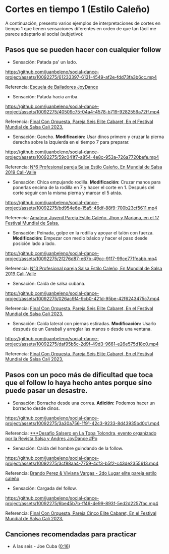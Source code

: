 # Cortes en tiempo 1 (Estilo Caleño)

A continuación, presento varios ejemplos de interpretaciones de cortes en tiempo 1 que tienen sensaciones diferentes en orden de que tan fácil me parece adaptarlo al social (subjetivo):

## Pasos que se pueden hacer con cualquier follow

- Sensación: Patada pa' un lado.

https://github.com/juanbeleno/social-dance-project/assets/10092275/61233397-6131-4549-af2e-fdd73fa3b6cc.mp4

Referencia: [Escuela de Bailadores JoyDance](https://www.youtube.com/watch?v=oUccfcm8jbo&t=63s)


- Sensación: Patada hacia arriba.

https://github.com/juanbeleno/social-dance-project/assets/10092275/40509c75-04a4-4578-b719-9282556a72ff.mp4

Referencia: [Final Con Orquesta, Pareja Seis Elite Cabaret, En el Festival Mundial de Salsa Cali 2023.](https://www.youtube.com/watch?v=n7mDCg1IezI&t=44s)


- Sensación: Gancho. **Modificación:** Usar dinos primero y cruzar la pierna derecha sobre la izquierda en el tiempo 7 para preparar.

https://github.com/juanbeleno/social-dance-project/assets/10092275/59c041f7-a854-4e8c-953a-726a7720befe.mp4

Referencia: [N°6 Profesional pareja Salsa Estilo Caleño, En Mundial de Salsa 2019 Cali-Valle](https://www.youtube.com/watch?v=R6mqcR0UXhA&t=82s)


- Sensación: Chica empujando rodilla. **Modificación:** Cruzar manos para ponerlas encima de la rodilla en 7 y hacer el corte en 1. Después del corte seguir con la misma pierna y marcar el 5 atrás.

https://github.com/juanbeleno/social-dance-project/assets/10092275/bd954e6e-15a5-46df-88f9-700b23cf5611.mp4

Referencia: [Amateur Juvenil Pareja Estilo Caleño, Jhon y Mariana, en el 17 Festival Mundial de Salsa.](https://www.youtube.com/watch?v=vP_24zduLNA&t=81s)


- Sensación: Peinada, golpe en la rodilla y apoyar el talón con fuerza. **Modificación:** Empezar con medio básico y hacer el paso desde posición lado a lado.

https://github.com/juanbeleno/social-dance-project/assets/10092275/2f276d87-e67b-49cc-9117-99ce771feabb.mp4

Referencia: [N°3 Profesional pareja Salsa Estilo Caleño, En Mundial de Salsa 2019 Cali-Valle](https://www.youtube.com/watch?v=35ccWNTKzFA&t=20s)


- Sensación: Caida de salsa cubana.

https://github.com/juanbeleno/social-dance-project/assets/10092275/026ac9f4-9cb0-421d-95be-42f6243475c7.mp4

Referencia: [Final Con Orquesta, Pareja Seis Elite Cabaret, En el Festival Mundial de Salsa Cali 2023.](https://www.youtube.com/watch?v=n7mDCg1IezI&t=99s)


- Sensación: Caida lateral con piernas estiradas. **Modificación:** Usarlo después de un Carabalí y arreglar las manos o desde una ventana.

https://github.com/juanbeleno/social-dance-project/assets/10092275/daf95b5c-2d9f-49d3-9661-e26e575d18c0.mp4

Referencia: [Final Con Orquesta, Pareja Seis Elite Cabaret, En el Festival Mundial de Salsa Cali 2023.](https://www.youtube.com/watch?v=n7mDCg1IezI&t=38s)


## Pasos con un poco más de dificultad que toca que el follow lo haya hecho antes porque sino puede pasar un desastre.

- Sensación: Borracho desde una correa. **Adición:** Podemos hacer un borracho desde dinos.

https://github.com/juanbeleno/social-dance-project/assets/10092275/3a30a756-1f91-42c3-9233-8d43935bd0c1.mp4

Referencia: [***Desafío Salsero en La Topa Tolondra, evento organizado por la Revista Salsa y Andres JoyDance #Po](https://www.youtube.com/watch?v=zcL_j4y4PVY&t=121s)


- Sensación: Caida del hombre guindando de la follow.

https://github.com/juanbeleno/social-dance-project/assets/10092275/3cf88aa4-7759-4cf3-b5f2-c43de2355613.mp4

Referencia: [Brando Perez & Viviana Vargas - 2do Lugar elite pareja estilo caleño](https://www.youtube.com/watch?v=lVRXvvmeNc0&t=63s)


- Sensación: Cargada del follow.

https://github.com/juanbeleno/social-dance-project/assets/10092275/6be45b7b-ff46-4e99-893f-5ed2d2257fac.mp4

Referencia: [Final Con Orquesta, Pareja Cinco Elite Cabaret, En el Festival Mundial de Salsa Cali 2023.](https://www.youtube.com/watch?v=PyNKAwBV7yo&t=29s)


## Canciones recomendadas para practicar

- A las seis - Joe Cuba ([0:16](https://youtu.be/_nNf-Kv5HpE?si=p8oAX9YZMGP-UaRF&t=16))
